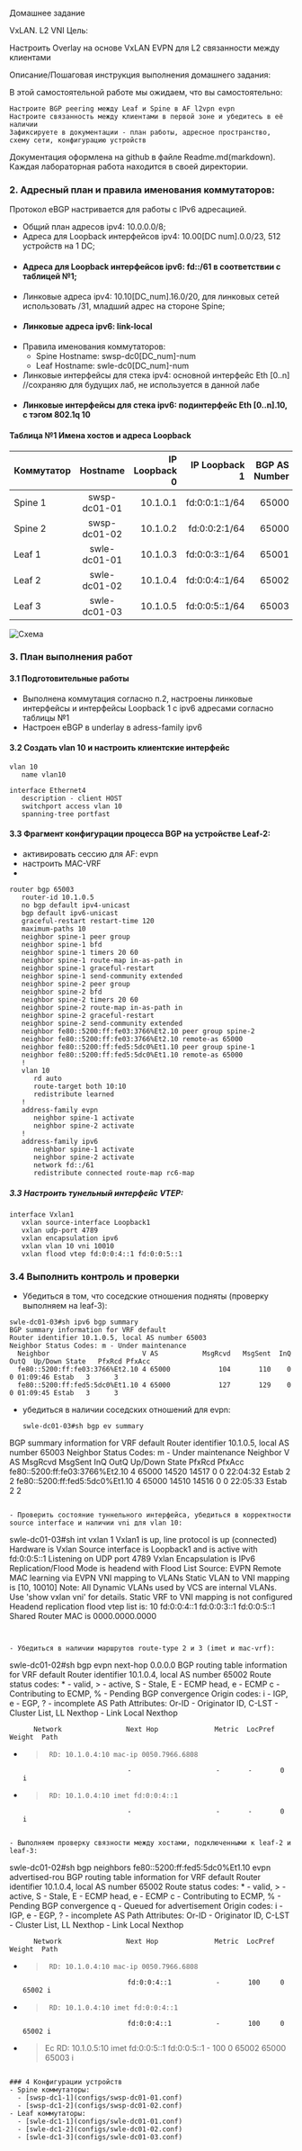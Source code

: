 Домашнее задание

VxLAN. L2 VNI
Цель:

Настроить Overlay на основе VxLAN EVPN для L2 связанности между клиентами

Описание/Пошаговая инструкция выполнения домашнего задания:

В этой самостоятельной работе мы ожидаем, что вы самостоятельно:

    Настроите BGP peering между Leaf и Spine в AF l2vpn evpn
    Настроите связанность между клиентами в первой зоне и убедитесь в её наличии
    Зафиксируете в документации - план работы, адресное пространство, схему сети, конфигурацию устройств

Документация оформлена на github в файле Readme.md(markdown). Каждая лабораторная работа находится в своей директории. 

### 2. Адресный план и правила именования коммутаторов:

Протокол eBGP настривается для работы с IPv6 адресацией.
      
- Общий план адресов ipv4: 10.0.0.0/8;
- Адреса для Loopback интерфейсов ipv4: 10.00[DC num].0.0/23, 512 устройств на 1 DC;
- #### Адреса для Loopback интерфейсов ipv6: fd::/61 в соответствии с таблицей №1;
- Линковые адреса ipv4: 10.10[DC_num].16.0/20, для линковых сетей использовать /31, младший адрес на стороне Spine;
- #### Линковые адреса ipv6: link-local
- Правила именования коммутаторов:
   - Spine Hostname: swsp-dc0[DC_num]-num
   - Leaf Hostname: swle-dc0[DC_num]-num
- Линковые интерфейсы для стека ipv4: основной интерфейс Eth [0..n] //сохраняю для будущих лаб, не используется в данной лабе
- #### Линковые интерфейсы для стека ipv6: подинтерфейс Eth [0..n].10, с тэгом 802.1q 10
  
#### Таблица №1 Имена хостов и адреса Loopback
| Коммутатор  | Hostname  |  IP Loopback 0 | IP Loopback 1 | BGP AS Number |
| :------------ |:---------------:| -----:| ---------------:| -------------:|
| Spine 1      | swsp-dc01-01 | 10.1.0.1 | fd:0:0:1::1/64 | 65000 |
| Spine 2      | swsp-dc01-02 |   10.1.0.2 | fd:0:0:2:1/64 | 65000 |
| Leaf 1 | swle-dc01-01 |    10.1.0.3 | fd:0:0:3::1/64 | 65001 |
| Leaf 2 | swle-dc01-02 |    10.1.0.4 | fd:0:0:4::1/64 | 65002 |
| Leaf 3 | swle-dc01-03 |    10.1.0.5 | fd:0:0:5::1/64 | 65003 |


  ![Схема](net05.png)



### 3. План выполнения работ
#### 3.1 Подготовительные работы
- Выполнена коммутация согласно п.2, настроены линковые интерфейсы и интерфейсы Loopback 1 с ipv6 адресами согласно таблицы №1
- Настроен eBGP в underlay в adress-family ipv6
  
#### 3.2 Создать vlan 10 и настроить клиентские интерфейс 
```
vlan 10
   name vlan10

interface Ethernet4
   description - client HOST
   switchport access vlan 10
   spanning-tree portfast
```                        

#### 3.3 Фрагмент конфигурации процесса BGP на устройстве Leaf-2:

- активировать сессию для AF: evpn
- настроить MAC-VRF
- 
```
router bgp 65003
   router-id 10.1.0.5
   no bgp default ipv4-unicast
   bgp default ipv6-unicast
   graceful-restart restart-time 120
   maximum-paths 10
   neighbor spine-1 peer group
   neighbor spine-1 bfd
   neighbor spine-1 timers 20 60
   neighbor spine-1 route-map in-as-path in
   neighbor spine-1 graceful-restart
   neighbor spine-1 send-community extended
   neighbor spine-2 peer group
   neighbor spine-2 bfd
   neighbor spine-2 timers 20 60
   neighbor spine-2 route-map in-as-path in
   neighbor spine-2 graceful-restart
   neighbor spine-2 send-community extended
   neighbor fe80::5200:ff:fe03:3766%Et2.10 peer group spine-2
   neighbor fe80::5200:ff:fe03:3766%Et2.10 remote-as 65000
   neighbor fe80::5200:ff:fed5:5dc0%Et1.10 peer group spine-1
   neighbor fe80::5200:ff:fed5:5dc0%Et1.10 remote-as 65000
   !
   vlan 10
      rd auto
      route-target both 10:10
      redistribute learned
   !
   address-family evpn
      neighbor spine-1 activate
      neighbor spine-2 activate
   !
   address-family ipv6
      neighbor spine-1 activate
      neighbor spine-2 activate
      network fd::/61
      redistribute connected route-map rc6-map
```

##### 3.3 Настроить тунельный интерфейс VTEP:
```
interface Vxlan1
   vxlan source-interface Loopback1
   vxlan udp-port 4789
   vxlan encapsulation ipv6
   vxlan vlan 10 vni 10010
   vxlan flood vtep fd:0:0:4::1 fd:0:0:5::1
```

### 3.4 Выполнить контроль и проверки

- Убедиться в том, что соседские отношения подняты (проверку выполняем на leaf-3):
```
swle-dc01-03#sh ipv6 bgp summary
BGP summary information for VRF default
Router identifier 10.1.0.5, local AS number 65003
Neighbor Status Codes: m - Under maintenance
  Neighbor                       V AS           MsgRcvd   MsgSent  InQ OutQ  Up/Down State   PfxRcd PfxAcc
  fe80::5200:ff:fe03:3766%Et2.10 4 65000            104       110    0    0 01:09:46 Estab   3      3
  fe80::5200:ff:fed5:5dc0%Et1.10 4 65000            127       129    0    0 01:09:45 Estab   3      3
```

- убедиться в наличии соседских отношений для evpn:
  ```
  swle-dc01-03#sh bgp ev summary
BGP summary information for VRF default
Router identifier 10.1.0.5, local AS number 65003
Neighbor Status Codes: m - Under maintenance
  Neighbor                       V AS           MsgRcvd   MsgSent  InQ OutQ  Up/Down State   PfxRcd PfxAcc
  fe80::5200:ff:fe03:3766%Et2.10 4 65000          14520     14517    0    0 22:04:32 Estab   2      2
  fe80::5200:ff:fed5:5dc0%Et1.10 4 65000          14510     14516    0    0 22:05:33 Estab   2      2
  ```

- Проверить состояние туннельного интерфейса, убедиться в корректности source interface и наличии vni для vlan 10:

```
swle-dc01-03#sh int vxlan 1
Vxlan1 is up, line protocol is up (connected)
  Hardware is Vxlan
  Source interface is Loopback1 and is active with fd:0:0:5::1
  Listening on UDP port 4789
  Vxlan Encapsulation is IPv6
  Replication/Flood Mode is headend with Flood List Source: EVPN
  Remote MAC learning via EVPN
  VNI mapping to VLANs
  Static VLAN to VNI mapping is
    [10, 10010]
  Note: All Dynamic VLANs used by VCS are internal VLANs.
        Use 'show vxlan vni' for details.
  Static VRF to VNI mapping is not configured
  Headend replication flood vtep list is:
    10 fd:0:0:4::1     fd:0:0:3::1     fd:0:0:5::1
  Shared Router MAC is 0000.0000.0000
```


- Убедиться в наличии маршрутов route-type 2 и 3 (imet и mac-vrf):
```
swle-dc01-02#sh bgp evpn next-hop 0.0.0.0
BGP routing table information for VRF default
Router identifier 10.1.0.4, local AS number 65002
Route status codes: * - valid, > - active, S - Stale, E - ECMP head, e - ECMP
                    c - Contributing to ECMP, % - Pending BGP convergence
Origin codes: i - IGP, e - EGP, ? - incomplete
AS Path Attributes: Or-ID - Originator ID, C-LST - Cluster List, LL Nexthop - Link Local Nexthop

          Network                Next Hop              Metric  LocPref Weight  Path
 * >      RD: 10.1.0.4:10 mac-ip 0050.7966.6808
                                 -                     -       -       0       i
 * >      RD: 10.1.0.4:10 imet fd:0:0:4::1
                                 -                     -       -       0       i
```

- Выполняем проверку связности между хостами, подключенными к leaf-2 и leaf-3:
```
swle-dc01-02#sh bgp neighbors fe80::5200:ff:fed5:5dc0%Et1.10 evpn advertised-rou
BGP routing table information for VRF default
Router identifier 10.1.0.4, local AS number 65002
Route status codes: * - valid, > - active, S - Stale, E - ECMP head, e - ECMP
                    c - Contributing to ECMP, % - Pending BGP convergence
                    q - Queued for advertisement
Origin codes: i - IGP, e - EGP, ? - incomplete
AS Path Attributes: Or-ID - Originator ID, C-LST - Cluster List, LL Nexthop - Link Local Nexthop

          Network                Next Hop              Metric  LocPref Weight  Path
 * >      RD: 10.1.0.4:10 mac-ip 0050.7966.6808
                                 fd:0:0:4::1           -       100     0       65002 i
 * >      RD: 10.1.0.4:10 imet fd:0:0:4::1
                                 fd:0:0:4::1           -       100     0       65002 i
 * >Ec    RD: 10.1.0.5:10 imet fd:0:0:5::1
                                 fd:0:0:5::1           -       100     0       65002 65000 65003 i
```

### 4 Конфигурации устройств
- Spine коммутаторы:
  - [swsp-dc1-1](configs/swsp-dc01-01.conf)
  - [swsp-dc1-2](configs/swsp-dc01-02.conf)
- Leaf коммутаторы:
  - [swle-dc1-1](configs/swle-dc01-01.conf)
  - [swle-dc1-2](configs/swle-dc01-02.conf)
  - [swle-dc1-3](configs/swle-dc01-03.conf)


